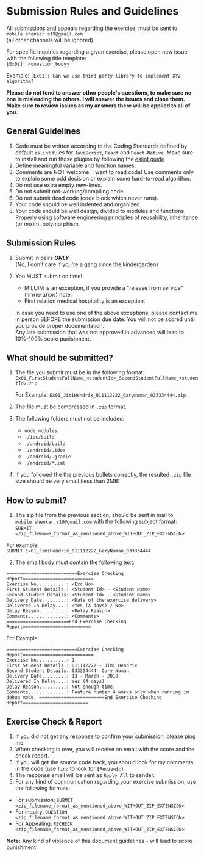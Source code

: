 
# Submission Rules and Guidelines

All submissions and appeals regarding the exercise, must be sent to `mobile.shenkar.s19@gmail.com`
<br>
(all other channels will be ignored)

For specific inquiries regarding a given exercise, please open new issue with the following title template:<br>
`[Ex0i]: <question_body>`

Example: `[Ex01]: Can we use third party library to implement XYZ algorithm?`

**Please do not tend to answer other people's questions, to make sure no one is misleading the others.
I will answer the issues and close them. Make sure to review issues as my answers there will be applied to all of you.**

## General Guidelines
1. Code must be written according to the Coding Standards defined by default `eslint` rules for `JavaScript`, `React` and `React-Native`.
Make sure to install and run those plugins by following the [eslint guide](./eslint.md)
2. Define meaningful variable and function names.
3. Comments are NOT welcome. I want to read code! Use comments only to explain some odd decision or explain some hard-to-read algorithm.
4. Do not use extra empty new-lines.
5. Do not submit not-working/compiling code.
6. Do not submit dead code (code block which never runs).
7. Your code should be well indented and organized.
8. Your code should be well design, divided to modules and functions. Properly using software engineering principles of reusability, inheritance (or mixin), polymorphism.

## Submission Rules
1. Submit in pairs ***ONLY***<br>
(No, I don't care if you're a gang since the kindergarden)
2. You MUST submit on time!
    * MILUIM is an exception, if you provide a "release from service" (מכתב שחרור) note.
    * First relation medical hospitality is an exception.<br>

    In case you need to use one of the above exceptions, please contact me in person BEFORE the submission due date. You will not be scored until you provide proper documentation.<br>
    Any late submission that was not approved in advanced will lead to 10%-100% score punishment.

## What should be submitted?
1. The file you submit must be in the following format:<br>
`Ex0i_FirstStudentFullName_<studentId>_SecondStudentFullName_<studentId>.zip`

    For Example: `Ex01_JimiHendrix_011112222_GaryNuman_033334444.zip`
2. The file must be compressed in `.zip` format.
3. The following folders must not be included:
    * `node_modules`
    * `./ios/build`
    * `./android/build`
    * `./android/.idea`
    * `./android/.gradle`
    * `./android/*.iml`

4. If you followed the the previous bullets correctly, the resulted `.zip` file size should be very small (less than 2MB)

## How to submit?
1. The zip file from the previous section, should be sent in mail to `mobile.shenkar.s19@gmail.com` with the following subject format:<br>
`SUBMIT <zip_filename_format_as_mentioned_above_WITHOUT_ZIP_EXTENSION>`

For example:<br>
`SUBMIT Ex01_JimiHendrix_011112222_GaryNuman_033334444`

2. The email body must contain the following text:
```
==========================Exercise Checking Report========================== 
Exercise No...........: <Exc No>
First Student Details.: <Student Id> - <Student Name>
Second Student Details: <Student Id> - <Student Name>
Delivery Date.........: <Date of the exercise delivery>
Delivered In Delay....: <Yes (X days) / No>
Delay Reason..........: <Delay Reason>
Comments..............: <Comments>
=======================End Exercise Checking Report=========================
```
For Example:
```
==========================Exercise Checking Report========================== 
Exercise No...........: 1
First Student Details.: 011112222 - Jimi Hendrix
Second Student Details: 033334444- Gary Numan
Delivery Date.........: 13 - March - 2019
Delivered In Delay....: Yes (4 days)
Delay Reason..........: Not enough time.
Comments..............: Feature number 4 works only when running in debug mode. ========================End Exercise Checking Report========================
```

## Exercise Check & Report
1. If you did not get any response to confirm your submission, please ping me.
2. When checking is over, you will receive an email with the score and the check report.
3. If you will get the source code back, you should look for my comments in the code (use `find` to look for `$Review$:`).
4. The response email will be sent as `Reply All` to sender.
5. For any kind of communication regarding your exercise submission, use the following formats:
* For submission: `SUBMIT <zip_filename_format_as_mentioned_above_WITHOUT_ZIP_EXTENSION>`
* For inquiry: `QUESTION <zip_filename_format_as_mentioned_above_WITHOUT_ZIP_EXTENSION>`
* For Appealing: `RECHECK <zip_filename_format_as_mentioned_above_WITHOUT_ZIP_EXTENSION>`



**Note:**
Any kind of violence of this document guidelines - will lead to score punishment
